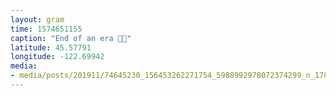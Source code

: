 ```yaml
---
layout: gram
time: 1574651155
caption: "End of an era ✊🏼"
latitude: 45.57791
longitude: -122.69942
media:
- media/posts/201911/74645230_156453262271754_5988992978072374299_n_17852848864690043.jpg
---
```

